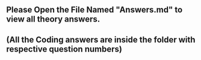 ## Please Open the File Named "Answers.md" to view all theory answers.

## (All the Coding answers are inside the folder with respective question numbers)
